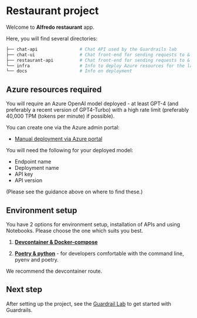 #  Restaurant project

Welcome to **Alfredo restaurant** app.

Here, you will find several directories: 

```bash 
├── chat-api                # Chat API used by the Guardrails lab 
├── chat-ui                 # Chat front-end for sending requests to & seeing results from the Chat API
├── restaurant-api          # Chat front-end for sending requests to & seeing results from the Chat API
└── infra                   # Info to deploy Azure resources for the lab 
└── docs                    # Info on deployment 
```

## Azure resources required

You will require an Azure OpenAI model deployed - at least GPT-4 (and preferably a recent version of GPT4-Turbo)
with a high rate limit (preferably 40,000 TPM (tokens per minute)  if possible).

You can create one via the Azure admin portal:

- [Manual deployment via Azure portal](infra/manual-deployment-in-azure-portal.md)

You will need the following for your deployed model:

- Endpoint name
- Deployment name
- API key
- API version

(Please see the guidance above on where to find these.)

## Environment setup

You have 2 options for environment setup, installation of APIs and using Notebooks. Please choose the one which suits you best.

1. [**Devcontainer & Docker-compose**](docs/environment-setup-devcontainer.md) 

2. [**Poetry & python**](docs/environment-setup-local-virtualenv) - for developers comfortable with the command line, pyenv and poetry.

We recommend the devcontainer route.

## Next step

After setting up the project, see the [Guardrail Lab](../guardrail-lab/00-Start-Here/README.md) to get started with Guardrails.
